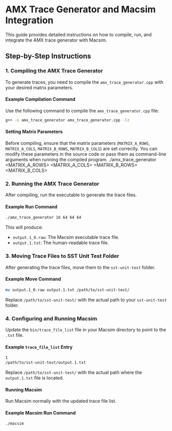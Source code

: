 # AMX Trace Generator and Macsim Integration

This guide provides detailed instructions on how to compile, run, and integrate the AMX trace generator with Macsim.

## Step-by-Step Instructions

### 1. Compiling the AMX Trace Generator

To generate traces, you need to compile the `amx_trace_generator.cpp` with your desired matrix parameters.

#### Example Compilation Command

Use the following command to compile the `amx_trace_generator.cpp` file:

```sh
g++ -o amx_trace_generator amx_trace_generator.cpp -lz
```

#### Setting Matrix Parameters

Before compiling, ensure that the matrix parameters (`MATRIX_A_ROWS`, `MATRIX_A_COLS`, `MATRIX_B_ROWS`, `MATRIX_B_COLS`) are set correctly. You can modify these parameters in the source code or pass them as command-line arguments when running the compiled program. 
./amx_trace_generator <MATRIX_A_ROWS> <MATRIX_A_COLS> <MATRIX_B_ROWS> <MATRIX_B_COLS>

### 2. Running the AMX Trace Generator

After compiling, run the executable to generate the trace files.

#### Example Run Command

```sh
./amx_trace_generator 16 64 64 64
```

This will produce:
- `output.1_0.raw`: The Macsim executable trace file.
- `output.1.txt`: The human-readable trace file.

### 3. Moving Trace Files to SST Unit Test Folder

After generating the trace files, move them to the `sst-unit-test` folder.

#### Example Move Command

```sh
mv output.1_0.raw output.1.txt /path/to/sst-unit-test/
```

Replace `/path/to/sst-unit-test/` with the actual path to your `sst-unit-test` folder.

### 4. Configuring and Running Macsim

Update the `bin/trace_file_list` file in your Macsim directory to point to the `.txt` file.

#### Example `trace_file_list` Entry

```txt
1
/path/to/sst-unit-test/output.1.txt
```

Replace `/path/to/sst-unit-test/` with the actual path where the `output.1.txt` file is located.

#### Running Macsim

Run Macsim normally with the updated trace file list.

#### Example Macsim Run Command

```sh
./macsim
```
